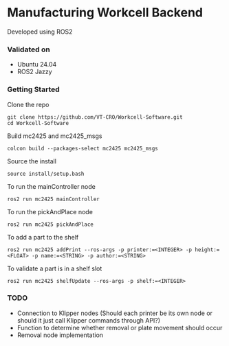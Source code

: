 # Manufacturing Workcell Backend
Developed using ROS2

### Validated on
- Ubuntu 24.04
- ROS2 Jazzy

### Getting Started
Clone the repo

    git clone https://github.com/VT-CRO/Workcell-Software.git
    cd Workcell-Software

Build mc2425 and mc2425_msgs

    colcon build --packages-select mc2425 mc2425_msgs

Source the install

    source install/setup.bash

To run the mainController node

    ros2 run mc2425 mainController

To run the pickAndPlace node

    ros2 run mc2425 pickAndPlace

To add a part to the shelf

    ros2 run mc2425 addPrint --ros-args -p printer:=<INTEGER> -p height:=<FLOAT> -p name:=<STRING> -p author:=<STRING>

To validate a part is in a shelf slot

    ros2 run mc2425 shelfUpdate --ros-args -p shelf:=<INTEGER>

### TODO
- Connection to Klipper nodes (Should each printer be its own node or should it just call Klipper commands through API?)
- Function to determine whether removal or plate movement should occur
- Removal node implementation
